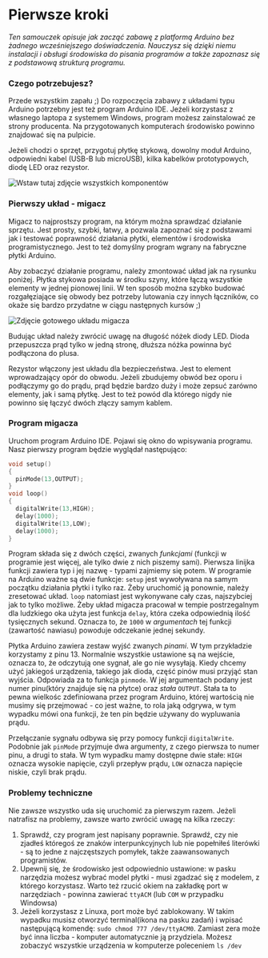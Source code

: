 # Pierwsze kroki

*Ten samouczek opisuje jak zacząć zabawę z platformą Arduino bez żadnego wcześniejszego doświadczenia. Nauczysz się dzięki niemu instalacji i obsługi środowiska do pisania programów a także zapoznasz się z podstawową strukturą programu.*

### Czego potrzebujesz?

Przede wszystkim zapału ;) Do rozpoczęcia zabawy z układami typu Arduino potrzebny jest też program Arduino IDE. Jeżeli korzystasz z własnego laptopa z systemem Windows, program możesz zainstalować ze strony producenta. Na przygotowanych komputerach środowisko powinno znajdować się na pulpicie.

Jeżeli chodzi o sprzęt, przygotuj płytkę stykową, dowolny moduł Arduino, odpowiedni kabel (USB-B lub microUSB), kilka kabelków prototypowych, diodę LED oraz rezystor.

![Wstaw tutaj zdjęcie wszystkich komponentów]()

### Pierwszy układ - migacz

Migacz to najprostszy program, na którym można sprawdzać działanie sprzętu. Jest prosty, szybki, łatwy, a pozwala zapoznać się z podstawami jak i testować poprawność działania płytki, elementów i środowiska programistycznego. Jest to też domyślny program wgrany na fabryczne płytki Arduino.

Aby zobaczyć działanie programu, należy zmontować układ jak na rysunku poniżej. Płytka stykowa posiada w środku szyny, które łączą wszystkie elementy w jednej pionowej linii. W ten sposób można szybko budować rozgałęziające się obwody bez potrzeby lutowania czy innych łączników, co okaże się bardzo przydatne w ciągu następnych kursów ;)

![Zdjęcie gotowego układu migacza]()

Budując układ należy zwrócić uwagę na długość nóżek diody LED. Dioda przepuszcza prąd tylko w jedną stronę, dłuższa nóżka powinna być podłączona do plusa.

Rezystor włączony jest układu dla bezpieczeństwa. Jest to element wprowadzający opór do obwodu. Jeżeli zbudujemy obwód bez oporu i podłączymy go do prądu, prąd będzie bardzo duży i może zepsuć zarówno elementy, jak i samą płytkę. Jest to też powód dla którego nigdy nie powinno się łączyć dwóch złączy samym kablem.

### Program migacza

Uruchom program Arduino IDE. Pojawi się okno do wpisywania programu. Nasz pierwszy program będzie wyglądał następująco:

```c
void setup()
{
  pinMode(13,OUTPUT);
}
void loop()
{
  digitalWrite(13,HIGH);
  delay(1000);
  digitalWrite(13,LOW);
  delay(1000);
}
```

Program składa się z dwóch części, zwanych *funkcjami* (funkcji w programie jest więcej, ale tylko dwie z nich piszemy sami). Pierwsza linijka funkcji zawiera typ i jej nazwę - typami zajmiemy się potem. W programie na Arduino ważne są dwie funkcje: `setup` jest wywoływana na samym początku działania płytki i tylko raz. Żeby uruchomić ją ponownie, należy zresetować układ. `loop` natomiast jest wykonywane cały czas, najszybciej jak to tylko możliwe. Żeby układ migacza pracował w tempie postrzegalnym dla ludzkiego oka użyta jest funkcja `delay`, która czeka odpowiednią ilość tysięcznych sekund. Oznacza to, że `1000` w *argumentach* tej funkcji (zawartość nawiasu) powoduje odczekanie jednej sekundy.

Płytka Arduino zawiera zestaw wyjść zwanych *pinami*. W tym przykładzie korzystamy z pinu 13. Normalnie wszystkie ustawione są na wejście, oznacza to, że odczytują one sygnał, ale go nie wysyłają. Kiedy chcemy użyć jakiegoś urządzenia, takiego jak dioda, część pinów musi przyjąć stan wyjścia. Odpowiada za to funkcja `pinmode`. W jej argumentach podany jest numer pinu(który znajduje się na płytce) oraz *stała* `OUTPUT`. Stała ta to pewna wielkośc zdefiniowana przez program Arduino, której wartością nie musimy się przejmować - co jest ważne, to rola jaką odgrywa, w tym wypadku mówi ona funkcji, że ten pin będzie używany do wypluwania prądu.

Przełączanie sygnału odbywa się przy pomocy funkcji `digitalWrite`. Podobnie jak `pinMode` przyjmuje dwa argumenty, z czego pierwsza to numer pinu, a drugi to stała. W tym wypadku mamy dostępne dwie stałe: `HIGH` oznacza wysokie napięcie, czyli przepływ prądu, `LOW` oznacza napięcie niskie, czyli brak prądu.

### Problemy techniczne

Nie zawsze wszystko uda się uruchomić za pierwszym razem. Jeżeli natrafisz na problemy, zawsze warto zwrócić uwagę na kilka rzeczy:

1. Sprawdź, czy program jest napisany poprawnie. Sprawdź, czy nie zjadłeś któregoś ze znaków interpunkcyjnych lub nie popełniłeś literówki - są to jedne z najczęstszych pomyłek, także zaawansowanych programistów.
2. Upewnij się, że środowisko jest odpowiednio ustawione: w pasku narzędzia możesz wybrać model płytki - musi zgadzać się z modelem, z którego korzystasz. Warto też rzucić okiem na zakładkę port w narzędziach - powinna zawierać `ttyACM` (lub `COM` w przypadku Windowsa)
3. Jeżeli korzystasz z Linuxa, port może być zablokowany. W takim wypadku musisz otworzyć terminal(ikona na pasku zadań) i wpisać następującą komendę: `sudo chmod 777 /dev/ttyACM0`. Zamiast zera może być inna liczba - komputer automatycznie ją przydziela. Możesz zobaczyć wszystkie urządzenia w komputerze poleceniem `ls /dev`
